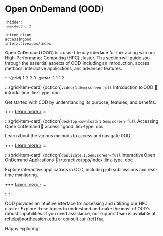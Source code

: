 # Open OnDemand (OOD)

```{toctree}
:hidden:
:maxdepth: 3

introduction
accessingood
interactiveapps/index
```

Open OnDemand (OOD) is a user-friendly interface for interacting with our High-Performance Computing (HPC) cluster. This section will guide you through the essential aspects of OOD, including an introduction, access methods, interactive applications, and advanced features.

<!-- ::::{grid} 3

:::{grid-item-card} {ref}`using-ood`
:::
:::{grid-item-card} {ref}`access-ood`
:::
:::{grid-item-card} {ref}`Interactive OOD Apps <interactive-ood-apps>`
:::
:::: -->

::::{grid} 1 2 2 3
:gutter: 1 1 1 2

:::{grid-item-card} {octicon}`video;1.5em;screen-full` Introduction to OOD
:link: introduction
:link-type: doc

Get started with OOD by understanding its purpose, features, and benefits.

+++
[Learn more »](using-ood/introduction)
:::

:::{grid-item-card} {octicon}`desktop-download;1.5em;screen-full` Accessing Open OnDemand
:link: accessingood
:link-type: doc

Learn about the various methods to access and navigate OOD.

+++
[Learn more »](using-ood/accessingood)
:::

:::{grid-item-card} {octicon}`duplicate;1.5em;screen-full` Interactive Open OnDemand Applications
:link: interactiveapps/index
:link-type: doc

Explore interactive applications in OOD, including job submissions and real-time monitoring.

+++
[Learn more »](using-ood/interactiveapps/index)
:::

::::


OOD provides an intuitive interface for accessing and utilizing our HPC cluster. Explore these topics to understand and make the most of OOD's robust capabilities. If you need assistance, our support team is available at <rchelp@northeastern.edu> or consult our {ref}`faq`.

Happy exploring!
